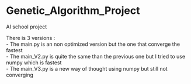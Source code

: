 # Genetic_Algorithm_Project
AI school project

There is 3 versions :\
    - The main.py is an non optimized version but the one that converge the fastest\
    - The main_V2.py is quite the same than the previous one but I tried to use numpy which is fastest\
    - The main_V3.py is a new way of thought using numpy but still not converging
